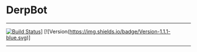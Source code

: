 # **DerpBot**
-----
[![Build Status](https://travis-ci.com/Justin2528/DerpBot.svg?branch=master)](https://travis-ci.com/Justin2528/DerpBot)] [![Version(https://img.shields.io/badge/Version-1.1.1-blue.svg)]


-----
